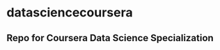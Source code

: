 datasciencecoursera
===================

Repo for Coursera Data Science Specialization
---------------------------------------------





